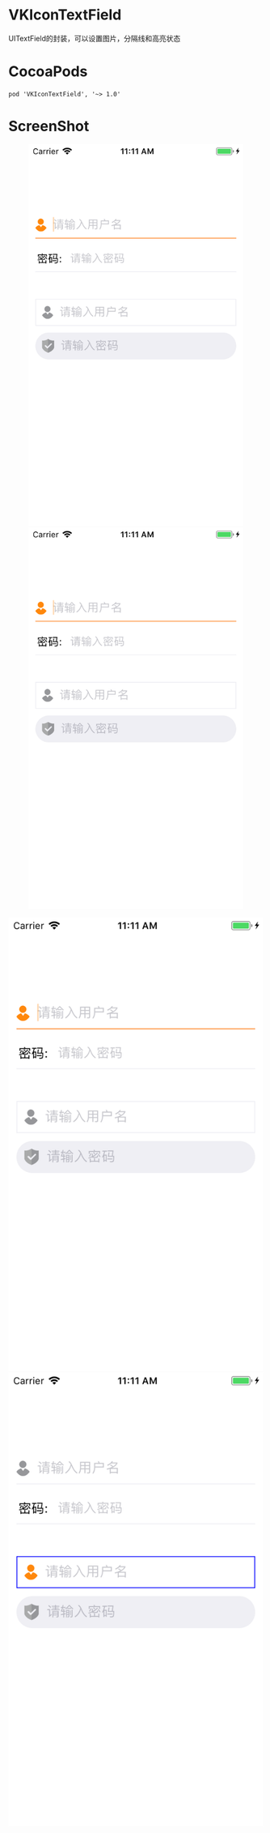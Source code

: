# VKIconTextField
UITextField的封装，可以设置图片，分隔线和高亮状态

# CocoaPods
```
pod 'VKIconTextField', '~> 1.0'
```

# ScreenShot

<figure class="half">
    <img src="http://github.com/Senvid-iOS/VKIconTextField/raw/master/ScreenShot/image1.png">
    <img src="http://github.com/Senvid-iOS/VKIconTextField/raw/master/ScreenShot/image1.png">
</figure>

![截图](https://github.com/Senvid-iOS/VKIconTextField/raw/master/ScreenShot/image1.png)![截图](https://github.com/Senvid-iOS/VKIconTextField/raw/master/ScreenShot/image2.png)
